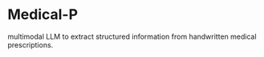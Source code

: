 # Medical-P
 multimodal LLM to extract structured information from handwritten medical  prescriptions.

